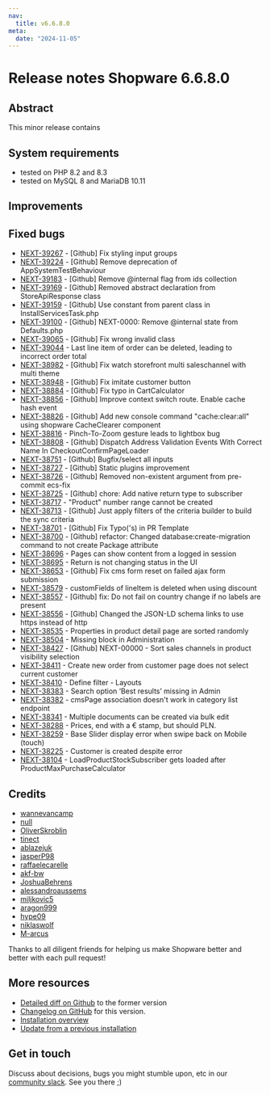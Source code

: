 ```yaml
---
nav:
  title: v6.6.8.0
meta:
  date: "2024-11-05"
---
```


# Release notes Shopware 6.6.8.0

## Abstract

This minor release contains 

## System requirements

* tested on PHP 8.2 and 8.3
* tested on MySQL 8 and MariaDB 10.11

## Improvements



## Fixed bugs

* [NEXT-39267](https://github.com/shopware/shopware/issues/5287) - [Github] Fix styling input groups
* [NEXT-39224](https://github.com/shopware/shopware/issues/5248) - [Github] Remove deprecation of AppSystemTestBehaviour
* [NEXT-39183](https://github.com/shopware/shopware/issues/5221) - [Github] Remove @internal flag from ids collection
* [NEXT-39169](https://github.com/shopware/shopware/issues/5192) - [Github] Removed abstract declaration from StoreApiResponse class
* [NEXT-39159](https://github.com/shopware/shopware/issues/5183) - [Github] Use constant from parent class in InstallServicesTask.php
* [NEXT-39100](https://github.com/shopware/shopware/issues/5160) - [Github] NEXT-0000: Remove @internal state from Defaults.php
* [NEXT-39065](https://github.com/shopware/shopware/issues/5154) - [Github] Fix wrong invalid class
* [NEXT-39044](https://github.com/shopware/shopware/issues/5148) - Last line item of order can be deleted, leading to incorrect order total
* [NEXT-38982](https://github.com/shopware/shopware/issues/5122) - [Github] Fix watch storefront multi saleschannel with multi theme
* [NEXT-38948](https://github.com/shopware/shopware/issues/5117) - [Github] Fix imitate customer button
* [NEXT-38884](https://github.com/shopware/shopware/issues/5094) - [Github] Fix typo in CartCalculator
* [NEXT-38856](https://github.com/shopware/shopware/issues/5084) - [Github] Improve context switch route. Enable cache hash event
* [NEXT-38826](https://github.com/shopware/shopware/issues/5072) - [Github] Add new console command "cache:clear:all" using shopware CacheClearer component 
* [NEXT-38816](https://github.com/shopware/shopware/issues/5058) - Pinch-To-Zoom gesture leads to lightbox bug
* [NEXT-38808](https://github.com/shopware/shopware/issues/5050) - [Github] Dispatch Address Validation Events With Correct Name In CheckoutConfirmPageLoader
* [NEXT-38751](https://github.com/shopware/shopware/issues/5004) - [Github] Bugfix/select all inputs
* [NEXT-38727](https://github.com/shopware/shopware/issues/4997) - [Github] Static plugins improvement
* [NEXT-38726](https://github.com/shopware/shopware/issues/4996) - [Github] Removed non-existent argument from pre-commit ecs-fix
* [NEXT-38725](https://github.com/shopware/shopware/issues/4995) - [Github] chore: Add native return type to subscriber
* [NEXT-38717](https://github.com/shopware/shopware/issues/4978) - "Product" number range cannot be created
* [NEXT-38713](https://github.com/shopware/shopware/issues/4970) - [Github] Just apply filters of the criteria builder to build the sync criteria
* [NEXT-38701](https://github.com/shopware/shopware/issues/4955) - [Github] Fix Typo('s) in PR Template
* [NEXT-38700](https://github.com/shopware/shopware/issues/4954) - [Github] refactor: Changed database:create-migration command to not create Package attribute
* [NEXT-38696](https://github.com/shopware/shopware/issues/4945) - Pages can show content from a logged in session
* [NEXT-38695](https://github.com/shopware/shopware/issues/4943) - Return is not changing status in the UI
* [NEXT-38653](https://github.com/shopware/shopware/issues/4928) - [Github] Fix cms form reset on failed ajax form submission
* [NEXT-38579](https://github.com/shopware/shopware/issues/4919) - customFields of lineItem is deleted when using discount
* [NEXT-38557](https://github.com/shopware/shopware/issues/4918) - [Github] fix: Do not fail on country change if no labels are present
* [NEXT-38556](https://github.com/shopware/shopware/issues/4917) - [Github] Changed the JSON-LD schema links to use https instead of http
* [NEXT-38535](https://github.com/shopware/shopware/issues/4914) - Properties in product detail page are sorted randomly
* [NEXT-38504](https://github.com/shopware/shopware/issues/4896) - Missing block in Administration
* [NEXT-38427](https://github.com/shopware/shopware/issues/4855) - [Github] NEXT-00000 - Sort sales channels in product visibility selection
* [NEXT-38411](https://github.com/shopware/shopware/issues/4815) - Create new order from customer page does not select current customer
* [NEXT-38410](https://github.com/shopware/shopware/issues/4814) - Define filter - Layouts
* [NEXT-38383](https://github.com/shopware/shopware/issues/4792) - Search option ‘Best results’ missing in Admin 
* [NEXT-38382](https://github.com/shopware/shopware/issues/4791) - cmsPage association doesn't work in category list endpoint
* [NEXT-38341](https://github.com/shopware/shopware/issues/4752) - Multiple documents can be created via bulk edit
* [NEXT-38288](https://github.com/shopware/shopware/issues/4718) -  Prices, end with a € stamp, but should PLN.
* [NEXT-38259](https://github.com/shopware/shopware/issues/4702) - Base Slider display error when swipe back on Mobile (touch)
* [NEXT-38225](https://github.com/shopware/shopware/issues/4676) - Customer is created despite error
* [NEXT-38104](https://github.com/shopware/shopware/issues/4601) - LoadProductStockSubscriber gets loaded after ProductMaxPurchaseCalculator

## Credits

* [wannevancamp](https://github.com/wannevancamp)
* [null](https://github.com/null)
* [OliverSkroblin](https://github.com/OliverSkroblin)
* [tinect](https://github.com/tinect)
* [ablazejuk](https://github.com/ablazejuk)
* [jasperP98](https://github.com/jasperP98)
* [raffaelecarelle](https://github.com/raffaelecarelle)
* [akf-bw](https://github.com/akf-bw)
* [JoshuaBehrens](https://github.com/JoshuaBehrens)
* [alessandroaussems](https://github.com/alessandroaussems)
* [miljkovic5](https://github.com/miljkovic5)
* [aragon999](https://github.com/aragon999)
* [hype09](https://github.com/hype09)
* [niklaswolf](https://github.com/niklaswolf)
* [M-arcus](https://github.com/M-arcus)

Thanks to all diligent friends for helping us make Shopware better and better with each pull request!


## More resources

* [Detailed diff on Github](https://github.com/shopware/shopware/compare/v6.6.7.1...v6.6.8.0) to the former version
* [Changelog on GitHub](https://github.com/shopware/shopware/blob/v6.6.8.0/CHANGELOG.md) for this version.
* [Installation overview](https://developer.shopware.com/docs/guides/installation/)
* [Update from a previous installation](https://developer.shopware.com/docs/guides/installation/template.html#update-shopware)

## Get in touch

Discuss about decisions, bugs you might stumble upon, etc in our [community slack](https://shopwarecommunity.slack.com/). See you there ;)
